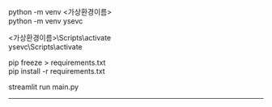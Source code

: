 python -m venv <가상환경이름>  
python -m venv ysevc  

<가상환경이름>\Scripts\activate  
ysevc\Scripts\activate   

pip freeze > requirements.txt  
pip install -r requirements.txt  

streamlit run main.py

---